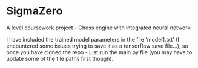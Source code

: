 # SigmaZero
A level coursework project - Chess engine with integrated neural network

I have included the trained model parameters in the file 'model1.txt' (I encountered some issues trying to save it as a tensorflow save file...), so once you have cloned the repo - just run the main.py file (you may have to update some of the file paths first though). 
